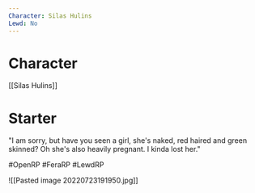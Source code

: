 ```yaml
---
Character: Silas Hulins
Lewd: No
---
```

# Character
[[Silas Hulins]]

# Starter
"I am sorry, but have you seen a girl, she's naked, red haired and green skinned? Oh she's also heavily pregnant. I kinda lost her."  

#OpenRP #FeraRP #LewdRP 

![[Pasted image 20220723191950.jpg]]
